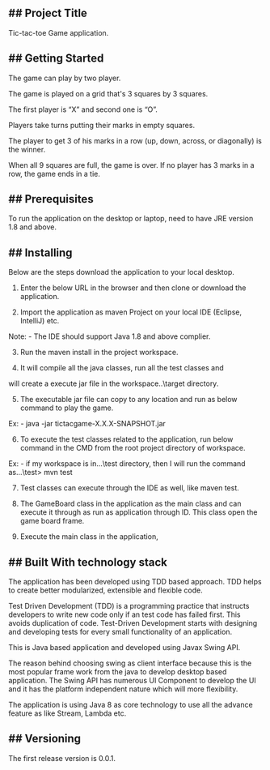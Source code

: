 ## ## Project Title

Tic-tac-toe Game application. 

## ## Getting Started


The game can play by two player.

The game is played on a grid that's 3 squares by 3 squares.

The first player is “X” and second one is “O”. 

Players take turns putting their marks in empty squares.

The player to get 3 of his marks in a row (up, down, across, or diagonally) is the winner.

When all 9 squares are full, the game is over. If no player has 3 marks in a row, the game ends in a tie.

## ## Prerequisites

To run the application on the desktop or laptop, need to have JRE version 1.8 and above. 

## ## Installing

Below are the steps download the application to your local desktop.

1.	Enter the below URL in the browser and then clone or download the application.

2.	Import the application as maven Project on your local IDE (Eclipse, IntelliJ) etc.

Note: - The IDE should support Java 1.8 and above complier.

3.	Run the maven install in the project workspace.
   
4.	It will compile all the java classes, run all the test classes and 

will create a execute jar file in the workspace..\target directory.

5.	The executable jar file can copy to any location and run as below command to play the game.

Ex: - java -jar tictacgame-X.X.X-SNAPSHOT.jar
   
6.	To execute the test classes related to the application, run below command in the CMD from the root project directory of workspace.

Ex: - if my workspace is in...\test directory, then I will run the command as...\test> mvn test

7.	Test classes can execute through the IDE as well, like maven test.

8.	The GameBoard class in the application as the main class and can execute it through as run as application through ID. 
    This class open the game board frame.

9.	 Execute the main class in the application,
	

## ## Built With technology stack 

The application has been developed using TDD based approach. TDD helps to create better modularized, extensible and flexible code.

Test Driven Development (TDD) is a programming practice that instructs developers to write new code only if an  test code
has failed first. This avoids duplication of code. Test-Driven Development starts with designing and developing tests for every 
small functionality of an application. 

This is Java based application and developed using Javax Swing API.

The reason behind choosing swing as client interface because this is the most popular frame work from the java to develop desktop based application.
The Swing API has numerous UI Component to develop the UI and it has the platform independent nature which will more flexibility.

The application is using Java 8 as core technology to use all the advance feature as like Stream, Lambda etc. 


## ## Versioning

The first release version is 0.0.1.  


